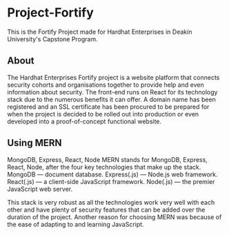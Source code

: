 # Project-Fortify

This is the Fortify Project made for Hardhat Enterprises in Deakin University's Capstone Program.

## About

The Hardhat Enterprises Fortify project is a website platform that connects security cohorts and organisations together to provide help and even information about security. The front-end runs on React for its technology stack due to the numerous benefits it can offer. A domain name has been registered and an SSL certificate has been procured to be prepared for when the project is decided to be rolled out into production or even developed into a proof-of-concept functional website.

## Using MERN 


MongoDB, Express, React, Node
MERN stands for MongoDB, Express, React, Node, after the four key technologies that make up the stack. MongoDB — document database. Express(.js) — Node.js web framework. React(.js) — a client-side JavaScript framework. Node(.js) — the premier JavaScript web server. 

This stack is very robust as all the technologies work very well with each other and have plenty of security features that can be added over the duration of the project. Another reason for choosing MERN was because of the ease of adapting to and learning JavaScript. 
